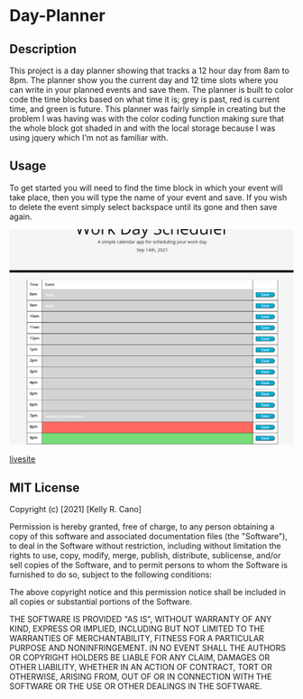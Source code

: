# Day-Planner

## Description
This project is a day planner showing that tracks a 12 hour day from 8am to 8pm. The planner show you the current day and 12 time slots where you can write in your planned events and save them. The planner is built to color code the time blocks based on what time it is; grey is past, red is current time, and green is future. This planner was fairly simple in creating but the problem I was having was with the color coding function making sure that the whole block got shaded in and with the local storage because I was using jquery which I'm not as familiar with.

## Usage
To get started you will need to find the time block in which your event will take place, then you will type the name of your event and save. If you wish to delete the event simply select backspace until its gone and then save again.

![My Quiz](./Assets/plannerScreenshot.png)

[livesite](https://krcano.github.io/Day-Planner/)


## MIT License

Copyright (c) [2021] [Kelly R. Cano]

Permission is hereby granted, free of charge, to any person obtaining a copy
of this software and associated documentation files (the "Software"), to deal
in the Software without restriction, including without limitation the rights
to use, copy, modify, merge, publish, distribute, sublicense, and/or sell
copies of the Software, and to permit persons to whom the Software is
furnished to do so, subject to the following conditions:

The above copyright notice and this permission notice shall be included in all
copies or substantial portions of the Software.

THE SOFTWARE IS PROVIDED "AS IS", WITHOUT WARRANTY OF ANY KIND, EXPRESS OR
IMPLIED, INCLUDING BUT NOT LIMITED TO THE WARRANTIES OF MERCHANTABILITY,
FITNESS FOR A PARTICULAR PURPOSE AND NONINFRINGEMENT. IN NO EVENT SHALL THE
AUTHORS OR COPYRIGHT HOLDERS BE LIABLE FOR ANY CLAIM, DAMAGES OR OTHER
LIABILITY, WHETHER IN AN ACTION OF CONTRACT, TORT OR OTHERWISE, ARISING FROM,
OUT OF OR IN CONNECTION WITH THE SOFTWARE OR THE USE OR OTHER DEALINGS IN THE
SOFTWARE.
